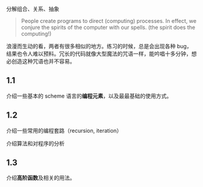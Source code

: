 分解组合、关系、抽象

> People create programs to direct (computing) processes. In effect, we conjure the spirits of the computer with our spells. (the spirit does the computing!)

浪漫而生动的看，两者有很多相似的地方。练习的时候，总是会出现各种 bug，结果也令人难以预料。冗长的代码就像大型魔法的咒语一样，能吟唱十多分钟，想必创造这种咒语也并不容易。

## 1.1

介绍一些基本的 scheme 语言的**编程元素**，以及最最基础的使用方式。

## 1.2

介绍一些常用的编程套路（recursion, iteration）

介绍算法和对程序的分析

## 1.3

介绍**高阶函数**及相关的用法。

